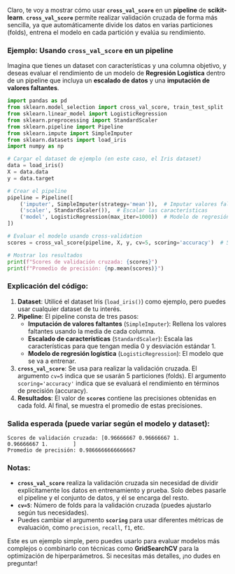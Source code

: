 Claro, te voy a mostrar cómo usar **`cross_val_score`** en un **pipeline** de **scikit-learn**. **`cross_val_score`** permite realizar validación cruzada de forma más sencilla, ya que automáticamente divide los datos en varias particiones (folds), entrena el modelo en cada partición y evalúa su rendimiento.

### Ejemplo: Usando `cross_val_score` en un pipeline

Imagina que tienes un dataset con características y una columna objetivo, y deseas evaluar el rendimiento de un modelo de **Regresión Logística** dentro de un pipeline que incluya un **escalado de datos** y una **imputación de valores faltantes**.

```python
import pandas as pd
from sklearn.model_selection import cross_val_score, train_test_split
from sklearn.linear_model import LogisticRegression
from sklearn.preprocessing import StandardScaler
from sklearn.pipeline import Pipeline
from sklearn.impute import SimpleImputer
from sklearn.datasets import load_iris
import numpy as np

# Cargar el dataset de ejemplo (en este caso, el Iris dataset)
data = load_iris()
X = data.data
y = data.target

# Crear el pipeline
pipeline = Pipeline([
    ('imputer', SimpleImputer(strategy='mean')),  # Imputar valores faltantes con la media
    ('scaler', StandardScaler()),  # Escalar las características
    ('model', LogisticRegression(max_iter=1000))  # Modelo de regresión logística
])

# Evaluar el modelo usando cross-validation
scores = cross_val_score(pipeline, X, y, cv=5, scoring='accuracy')  # 5 folds para validación cruzada

# Mostrar los resultados
print(f"Scores de validación cruzada: {scores}")
print(f"Promedio de precisión: {np.mean(scores)}")
```

### **Explicación del código**:

1. **Dataset**: Utilicé el dataset Iris (`load_iris()`) como ejemplo, pero puedes usar cualquier dataset de tu interés.
2. **Pipeline**: El pipeline consta de tres pasos:
   - **Imputación de valores faltantes** (`SimpleImputer`): Rellena los valores faltantes usando la media de cada columna.
   - **Escalado de características** (`StandardScaler`): Escala las características para que tengan media 0 y desviación estándar 1.
   - **Modelo de regresión logística** (`LogisticRegression`): El modelo que se va a entrenar.
3. **`cross_val_score`**: Se usa para realizar la validación cruzada. El argumento `cv=5` indica que se usarán 5 particiones (folds). El argumento `scoring='accuracy'` indica que se evaluará el rendimiento en términos de precisión (accuracy).
4. **Resultados**: El valor de **`scores`** contiene las precisiones obtenidas en cada fold. Al final, se muestra el promedio de estas precisiones.

### **Salida esperada** (puede variar según el modelo y dataset):

```plaintext
Scores de validación cruzada: [0.96666667 0.96666667 1.         0.96666667 1.        ]
Promedio de precisión: 0.9866666666666667
```

### **Notas**:
- **`cross_val_score`** realiza la validación cruzada sin necesidad de dividir explícitamente los datos en entrenamiento y prueba. Solo debes pasarle el pipeline y el conjunto de datos, y él se encarga del resto.
- **`cv=5`**: Número de folds para la validación cruzada (puedes ajustarlo según tus necesidades).
- Puedes cambiar el argumento **`scoring`** para usar diferentes métricas de evaluación, como `precision`, `recall`, `f1`, etc.

Este es un ejemplo simple, pero puedes usarlo para evaluar modelos más complejos o combinarlo con técnicas como **GridSearchCV** para la optimización de hiperparámetros. Si necesitas más detalles, ¡no dudes en preguntar!